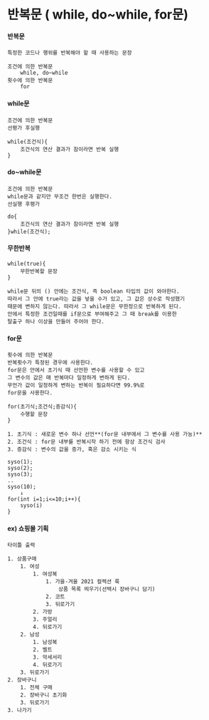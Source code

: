 # 반복문 ( while, do~while, for문)

#### 반복문

	특정한 코드나 행위를 반복해야 할 때 사용하는 문장

	조건에 의한 반복문
		while, do~while
	횟수에 의한 반복문
		for

#### while문
	조건에 의한 반복문
	선평가 후실행

	while(조건식){
		조건식의 연산 결과가 참이라면 반복 실행
	}

#### do~while문
	조건에 의한 반복문
	while문과 같지만 무조건 한번은 실행한다.
	선실행 후평가

	do{
		조건식의 연산 결과가 참이라면 반복 실행
	}while(조건식);

#### 무한반복

	while(true){
		무한반복할 문장
	}

	while문 뒤의 () 안에는 조건식, 즉 boolean 타입의 값이 와야한다.
	따라서 그 안에 true라는 값을 넣을 수가 있고, 그 값은 상수로 작성했기
	때문에 변하지 않는다. 따라서 그 while문은 무한정으로 반복하게 된다.
	안에서 특정한 조건일때를 if문으로 부여해주고 그 때 break를 이용한
	탈출구 하나 이상을 만들어 주어야 한다.

#### for문
	횟수에 의한 반복문
	반복횟수가 특정된 경우에 사용한다.
	for문은 안에서 초기식 때 선언한 변수를 사용할 수 있고
	그 변수의 값은 매 반복마다 일정하게 변하게 된다.
	무언가 값이 일정하게 변하는 반복이 필요하다면 99.9%로
	for문을 사용한다.
	
	for(초기식;조건식;증감식){
		수행할 문장
	}

	1. 초기식 : 새로운 변수 하나 선언**(for문 내부에서 그 변수를 사용 가능)**
	2. 조건식 : for문 내부를 반복시작 하기 전에 항상 조건식 검사
	3. 증감식 : 변수의 값을 증가, 혹은 감소 시키는 식

	syso(1);
	syso(2);
	syso(3);
	..
	syso(10);
	    ↓
	for(int i=1;i<=10;i++){
		syso(i)
	}

#### ex) 쇼핑몰 기획

	타이틀 출력

	1. 상품구매
		1. 여성
			1. 여성복
				1. 가을-겨울 2021 컬렉션 룩
					상품 목록 띄우기(선택시 장바구니 담기)
				2. 코트
				3. 뒤로가기
			2. 가방
			3. 주얼리
			4. 뒤로가기
		2. 남성
			1. 남성복
			2. 벨트
			3. 악세서리
			4. 뒤로가기
		3. 뒤로가기
	2. 장바구니
		1. 전체 구매
		2. 장바구니 초기화
		3. 뒤로가기
	3. 나가기